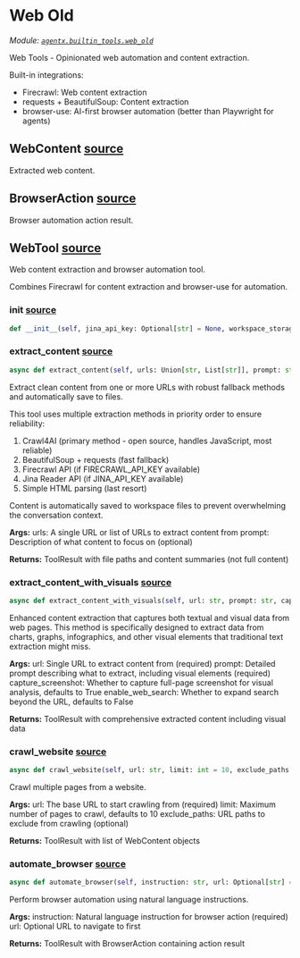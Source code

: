 # Web Old

*Module: [`agentx.builtin_tools.web_old`](https://github.com/dustland/agentx/blob/main/src/agentx/builtin_tools/web_old.py)*

Web Tools - Opinionated web automation and content extraction.

Built-in integrations:
- Firecrawl: Web content extraction
- requests + BeautifulSoup: Content extraction
- browser-use: AI-first browser automation (better than Playwright for agents)

## WebContent <a href="https://github.com/dustland/agentx/blob/main/src/agentx/builtin_tools/web_old.py#L21" class="source-link" title="View source code">source</a>

Extracted web content.

## BrowserAction <a href="https://github.com/dustland/agentx/blob/main/src/agentx/builtin_tools/web_old.py#L33" class="source-link" title="View source code">source</a>

Browser automation action result.

## WebTool <a href="https://github.com/dustland/agentx/blob/main/src/agentx/builtin_tools/web_old.py#L42" class="source-link" title="View source code">source</a>

Web content extraction and browser automation tool.

Combines Firecrawl for content extraction and browser-use for automation.

### __init__ <a href="https://github.com/dustland/agentx/blob/main/src/agentx/builtin_tools/web_old.py#L49" class="source-link" title="View source code">source</a>

```python
def __init__(self, jina_api_key: Optional[str] = None, workspace_storage = None)
```
### extract_content <a href="https://github.com/dustland/agentx/blob/main/src/agentx/builtin_tools/web_old.py#L88" class="source-link" title="View source code">source</a>

```python
async def extract_content(self, urls: Union[str, List[str]], prompt: str = 'Extract the main content from this webpage') -> ToolResult
```

Extract clean content from one or more URLs with robust fallback methods and automatically save to files.

This tool uses multiple extraction methods in priority order to ensure reliability:
1. Crawl4AI (primary method - open source, handles JavaScript, most reliable)
2. BeautifulSoup + requests (fast fallback)
3. Firecrawl API (if FIRECRAWL_API_KEY available)
4. Jina Reader API (if JINA_API_KEY available)
5. Simple HTML parsing (last resort)

Content is automatically saved to workspace files to prevent overwhelming the conversation context.

**Args:**
    urls: A single URL or list of URLs to extract content from
    prompt: Description of what content to focus on (optional)

**Returns:**
    ToolResult with file paths and content summaries (not full content)

### extract_content_with_visuals <a href="https://github.com/dustland/agentx/blob/main/src/agentx/builtin_tools/web_old.py#L637" class="source-link" title="View source code">source</a>

```python
async def extract_content_with_visuals(self, url: str, prompt: str, capture_screenshot: bool = True, enable_web_search: bool = False) -> ToolResult
```

Enhanced content extraction that captures both textual and visual data from web pages.
This method is specifically designed to extract data from charts, graphs, infographics,
and other visual elements that traditional text extraction might miss.

**Args:**
    url: Single URL to extract content from (required)
    prompt: Detailed prompt describing what to extract, including visual elements (required)
    capture_screenshot: Whether to capture full-page screenshot for visual analysis, defaults to True
    enable_web_search: Whether to expand search beyond the URL, defaults to False

**Returns:**
    ToolResult with comprehensive extracted content including visual data

### crawl_website <a href="https://github.com/dustland/agentx/blob/main/src/agentx/builtin_tools/web_old.py#L749" class="source-link" title="View source code">source</a>

```python
async def crawl_website(self, url: str, limit: int = 10, exclude_paths: Optional[List[str]] = None) -> ToolResult
```

Crawl multiple pages from a website.

**Args:**
    url: The base URL to start crawling from (required)
    limit: Maximum number of pages to crawl, defaults to 10
    exclude_paths: URL paths to exclude from crawling (optional)

**Returns:**
    ToolResult with list of WebContent objects

### automate_browser <a href="https://github.com/dustland/agentx/blob/main/src/agentx/builtin_tools/web_old.py#L815" class="source-link" title="View source code">source</a>

```python
async def automate_browser(self, instruction: str, url: Optional[str] = None) -> ToolResult
```

Perform browser automation using natural language instructions.

**Args:**
    instruction: Natural language instruction for browser action (required)
    url: Optional URL to navigate to first

**Returns:**
    ToolResult with BrowserAction containing action result
